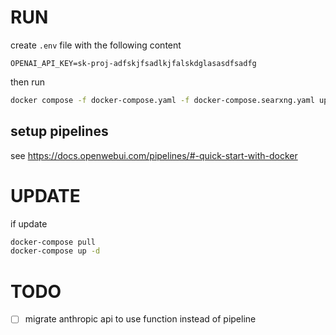 # RUN

create `.env` file with the following content

```
OPENAI_API_KEY=sk-proj-adfskjfsadlkjfalskdglasasdfsadfg
```

then run

```bash
docker compose -f docker-compose.yaml -f docker-compose.searxng.yaml up -d
```

## setup pipelines

see https://docs.openwebui.com/pipelines/#-quick-start-with-docker

# UPDATE

if update

```bash
docker-compose pull
docker-compose up -d
```

# TODO

- [ ] migrate anthropic api to use function instead of pipeline
